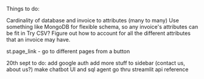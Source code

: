 Things to do:

Cardinality of database and invoice to attributes (many to many)
Use something like MongoDB for flexible schema, so any invoice's attributes can be fit in
Try CSV?
Figure out how to account for all the different attributes that an invoice may have.

st.page_link - go to different pages from a button

20th sept to do:
add google auth
add more stuff to sidebar (contact us, about us?)
make chatbot UI and sql agent
go thru streamlit api reference